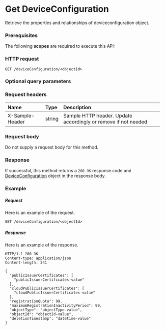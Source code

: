 # Get DeviceConfiguration

Retrieve the properties and relationships of deviceconfiguration object.
### Prerequisites
The following **scopes** are required to execute this API: 
### HTTP request
<!-- { "blockType": "ignored" } -->
```http
GET /deviceConfiguration/<objectId>
```
### Optional query parameters

### Request headers
| Name       | Type | Description|
|:-----------|:------|:----------|
| X-Sample-Header  | string  | Sample HTTP header. Update accordingly or remove if not needed|

### Request body
Do not supply a request body for this method.
### Response
If successful, this method returns a `200 OK` response code and [DeviceConfiguration](../resources/deviceconfiguration.md) object in the response body.
### Example
##### Request
Here is an example of the request.
<!-- {
  "blockType": "request",
  "name": "get_deviceconfiguration"
}-->
```http
GET /deviceConfiguration/<objectId>
```
##### Response
Here is an example of the response.
<!-- {
  "blockType": "response",
  "truncated": false,
  "@odata.type": "microsoft.graph.deviceconfiguration"
} -->
```http
HTTP/1.1 200 OK
Content-type: application/json
Content-length: 341

{
  "publicIssuerCertificates": [
    "publicIssuerCertificates-value"
  ],
  "cloudPublicIssuerCertificates": [
    "cloudPublicIssuerCertificates-value"
  ],
  "registrationQuota": 99,
  "maximumRegistrationInactivityPeriod": 99,
  "objectType": "objectType-value",
  "objectId": "objectId-value",
  "deletionTimestamp": "datetime-value"
}
```

<!-- uuid: 0bbce627-519e-4046-a704-41cf56457bc1
2015-10-21 09:21:58 UTC -->
<!-- {
  "type": "#page.annotation",
  "description": "Get DeviceConfiguration",
  "keywords": "",
  "section": "documentation",
  "tocPath": ""
}-->